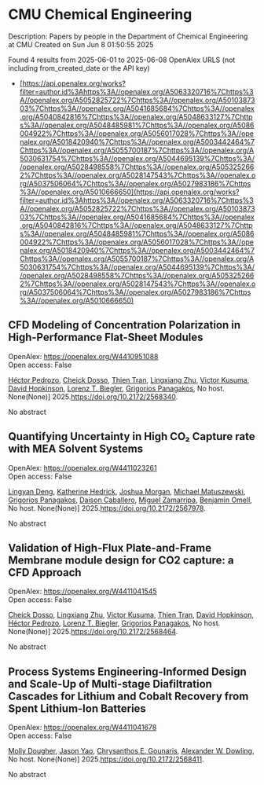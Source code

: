 # CMU Chemical Engineering
Description: Papers by people in the Department of Chemical Engineering at CMU
Created on Sun Jun  8 01:50:55 2025

Found 4 results from 2025-06-01 to 2025-06-08
OpenAlex URLS (not including from_created_date or the API key)
- [https://api.openalex.org/works?filter=author.id%3Ahttps%3A//openalex.org/A5063320716%7Chttps%3A//openalex.org/A5052825722%7Chttps%3A//openalex.org/A5010387303%7Chttps%3A//openalex.org/A5041685684%7Chttps%3A//openalex.org/A5040842816%7Chttps%3A//openalex.org/A5048633127%7Chttps%3A//openalex.org/A5048485981%7Chttps%3A//openalex.org/A5086004922%7Chttps%3A//openalex.org/A5056017028%7Chttps%3A//openalex.org/A5018420940%7Chttps%3A//openalex.org/A5003442464%7Chttps%3A//openalex.org/A5055700187%7Chttps%3A//openalex.org/A5030631754%7Chttps%3A//openalex.org/A5044695139%7Chttps%3A//openalex.org/A5028498558%7Chttps%3A//openalex.org/A5053252662%7Chttps%3A//openalex.org/A5028147543%7Chttps%3A//openalex.org/A5037506064%7Chttps%3A//openalex.org/A5027983186%7Chttps%3A//openalex.org/A5010666650](https://api.openalex.org/works?filter=author.id%3Ahttps%3A//openalex.org/A5063320716%7Chttps%3A//openalex.org/A5052825722%7Chttps%3A//openalex.org/A5010387303%7Chttps%3A//openalex.org/A5041685684%7Chttps%3A//openalex.org/A5040842816%7Chttps%3A//openalex.org/A5048633127%7Chttps%3A//openalex.org/A5048485981%7Chttps%3A//openalex.org/A5086004922%7Chttps%3A//openalex.org/A5056017028%7Chttps%3A//openalex.org/A5018420940%7Chttps%3A//openalex.org/A5003442464%7Chttps%3A//openalex.org/A5055700187%7Chttps%3A//openalex.org/A5030631754%7Chttps%3A//openalex.org/A5044695139%7Chttps%3A//openalex.org/A5028498558%7Chttps%3A//openalex.org/A5053252662%7Chttps%3A//openalex.org/A5028147543%7Chttps%3A//openalex.org/A5037506064%7Chttps%3A//openalex.org/A5027983186%7Chttps%3A//openalex.org/A5010666650)

## CFD Modeling of Concentration Polarization in High-Performance Flat-Sheet Modules   

OpenAlex: https://openalex.org/W4410951088    
Open access: False
    
[Héctor Pedrozo](https://openalex.org/A5079899169), [Cheick Dosso](https://openalex.org/A5093713938), [Thien Tran](https://openalex.org/A5037749425), [Lingxiang Zhu](https://openalex.org/A5002137675), [Victor Kusuma](https://openalex.org/A5041659494), [David Hopkinson](https://openalex.org/A5101028600), [Lorenz T. Biegler](https://openalex.org/A5052825722), [Grigorios Panagakos](https://openalex.org/A5028498558), No host. None(None)] 2025.https://doi.org/10.2172/2568340.
    
No abstract    

    

## Quantifying Uncertainty in High CO₂ Capture rate with MEA Solvent Systems   

OpenAlex: https://openalex.org/W4411023261    
Open access: False
    
[Lingyan Deng](https://openalex.org/A5031393545), [Katherine Hedrick](https://openalex.org/A5029976618), [Joshua Morgan](https://openalex.org/A5112228170), [Michael Matuszewski](https://openalex.org/A5018832908), [Grigorios Panagakos](https://openalex.org/A5028498558), [Daison Caballero](https://openalex.org/A5074406252), [Miguel Zamarripa](https://openalex.org/A5015881602), [Benjamin Omell](https://openalex.org/A5000874144), No host. None(None)] 2025.https://doi.org/10.2172/2567978.
    
No abstract    

    

## Validation of High-Flux Plate-and-Frame Membrane module design for CO2 capture: a CFD Approach   

OpenAlex: https://openalex.org/W4411041545    
Open access: False
    
[Cheick Dosso](https://openalex.org/A5093713938), [Lingxiang Zhu](https://openalex.org/A5002137675), [Victor Kusuma](https://openalex.org/A5041659494), [Thien Tran](https://openalex.org/A5037749425), [David Hopkinson](https://openalex.org/A5101028600), [Héctor Pedrozo](https://openalex.org/A5079899169), [Lorenz T. Biegler](https://openalex.org/A5052825722), [Grigorios Panagakos](https://openalex.org/A5028498558), No host. None(None)] 2025.https://doi.org/10.2172/2568464.
    
No abstract    

    

## Process Systems Engineering-Informed Design and Scale-Up of Multi-stage Diafiltration Cascades for Lithium and Cobalt Recovery from Spent Lithium-Ion Batteries   

OpenAlex: https://openalex.org/W4411041678    
Open access: False
    
[Molly Dougher](https://openalex.org/A5056999142), [Jason Yao](https://openalex.org/A5011752638), [Chrysanthos E. Gounaris](https://openalex.org/A5048485981), [Alexander W. Dowling](https://openalex.org/A5017631366), No host. None(None)] 2025.https://doi.org/10.2172/2568411.
    
No abstract    

    
